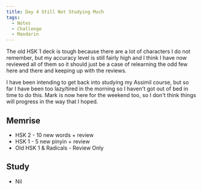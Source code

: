 ```yaml
---
title: Day 4 Still Not Studying Much
tags:
  - Notes
  - Challenge
  - Mandarin
---
```


The old HSK 1 deck is tough because there are a lot of characters I do not remember, but my
accuracy level is still fairly high and I think I have now reviewed all of them so it should just be
a case of relearning the odd few here and there and keeping up with the reviews.

I have been intending to get back into studying my Assimil course, but so far I have been too
lazy/tired in the morning so I haven't got out of bed in time to do this. Mark is now here for the
weekend too, so I don't think things will progress in the way that I hoped.

## Memrise

 * HSK 2 - 10 new words + review
 * HSK 1 - 5 new pinyin + review
 * Old HSK 1 & Radicals - Review Only

## Study

 * Nil